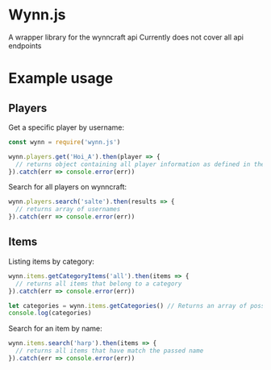 # Wynn.js
A wrapper library for the wynncraft api
Currently does not cover all api endpoints

# Example usage

## Players

Get a specific player by username:
```js
const wynn = require('wynn.js')

wynn.players.get('Hoi_A').then(player => {
  // returns object containing all player information as defined in the API Docs
}).catch(err => console.error(err))
```

Search for all players on wynncraft:
```js
wynn.players.search('salte').then(results => {
  // returns array of usernames
}).catch(err => console.error(err))
```

## Items

Listing items by category:
```js
wynn.items.getCategoryItems('all').then(items => {
  // returns all items that belong to a category
}).catch(err => console.error(err))

let categories = wynn.items.getCategories() // Returns an array of possible categories
console.log(categories)
```

Search for an item by name:
```js
wynn.items.search('harp').then(items => {
  // returns all items that have match the passed name
}).catch(err => console.error(err))
```
